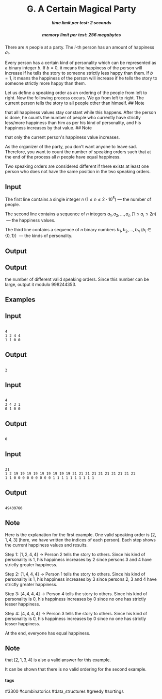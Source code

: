 <h1 style='text-align: center;'> G. A Certain Magical Party</h1>

<h5 style='text-align: center;'>time limit per test: 2 seconds</h5>
<h5 style='text-align: center;'>memory limit per test: 256 megabytes</h5>

There are $n$ people at a party. The $i$-th person has an amount of happiness $a_i$.

Every person has a certain kind of personality which can be represented as a binary integer $b$. If $b = 0$, it means the happiness of the person will increase if he tells the story to someone strictly less happy than them. If $b = 1$, it means the happiness of the person will increase if he tells the story to someone strictly more happy than them.

Let us define a speaking order as an ordering of the people from left to right. Now the following process occurs. We go from left to right. The current person tells the story to all people other than himself. ## Note

 that all happiness values stay constant while this happens. After the person is done, he counts the number of people who currently have strictly less/more happiness than him as per his kind of personality, and his happiness increases by that value. ## Note

 that only the current person's happiness value increases.

As the organizer of the party, you don't want anyone to leave sad. Therefore, you want to count the number of speaking orders such that at the end of the process all $n$ people have equal happiness.

Two speaking orders are considered different if there exists at least one person who does not have the same position in the two speaking orders.

## Input

The first line contains a single integer $n$ ($1 \leq n \leq 2 \cdot 10^5$) — the number of people.

The second line contains a sequence of $n$ integers $a_1,a_2,...,a_n$ ($1 \leq a_i \leq 2n$)  — the happiness values.

The third line contains a sequence of $n$ binary numbers $b_1,b_2,...,b_n$ ($b_i \in \{0,1\}$)  — the kinds of personality.

## Output

## Output

 the number of different valid speaking orders. Since this number can be large, output it modulo $998244353$.

## Examples

## Input


```

4
1 2 4 4
1 1 0 0

```
## Output


```

2

```
## Input


```

4
3 4 3 1
0 1 0 0

```
## Output


```

0

```
## Input


```

21
1 2 19 19 19 19 19 19 19 19 19 21 21 21 21 21 21 21 21 21 21
1 1 0 0 0 0 0 0 0 0 0 1 1 1 1 1 1 1 1 1 1

```
## Output


```

49439766

```
## Note

Here is the explanation for the first example. One valid speaking order is $[2,1,4,3]$ (here, we have written the indices of each person). Each step shows the current happiness values and results.

Step $1$: $[1,2,4,4]$ $\rightarrow$ Person $2$ tells the story to others. Since his kind of personality is $1$, his happiness increases by $2$ since persons $3$ and $4$ have strictly greater happiness.

Step $2$: $[1,4,4,4]$ $\rightarrow$ Person $1$ tells the story to others. Since his kind of personality is $1$, his happiness increases by $3$ since persons $2$, $3$ and $4$ have strictly greater happiness.

Step $3$: $[4,4,4,4]$ $\rightarrow$ Person $4$ tells the story to others. Since his kind of personality is $0$, his happiness increases by $0$ since no one has strictly lesser happiness.

Step $4$: $[4,4,4,4]$ $\rightarrow$ Person $3$ tells the story to others. Since his kind of personality is $0$, his happiness increases by $0$ since no one has strictly lesser happiness.

At the end, everyone has equal happiness.

## Note

 that $[2,1,3,4]$ is also a valid answer for this example.

It can be shown that there is no valid ordering for the second example.



#### tags 

#3300 #combinatorics #data_structures #greedy #sortings 